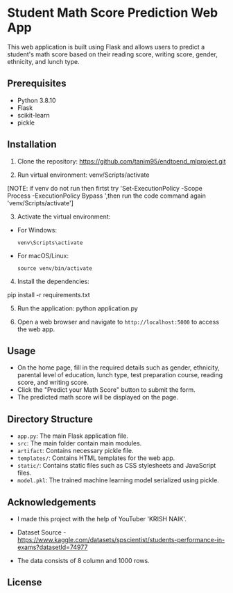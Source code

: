 # Student Math Score Prediction Web App

This web application is built using Flask and allows users to predict a student's math score based on their reading score, writing score, gender, ethnicity, and lunch type.

## Prerequisites

- Python 3.8.10
- Flask
- scikit-learn
- pickle

## Installation

1. Clone the repository: https://github.com/tanim95/endtoend_mlproject.git

2. Run virtual environment: venv/Scripts/activate

[NOTE: if venv do not run then firtst try 'Set-ExecutionPolicy -Scope Process -ExecutionPolicy Bypass ',then run the code command again 'venv/Scripts/activate']

3. Activate the virtual environment:

- For Windows:

  ```
  venv\Scripts\activate
  ```

- For macOS/Linux:

  ```
  source venv/bin/activate
  ```

4. Install the dependencies:

pip install -r requirements.txt

5. Run the application: python application.py

6. Open a web browser and navigate to `http://localhost:5000` to access the web app.

## Usage

- On the home page, fill in the required details such as gender, ethnicity, parental level of education, lunch type, test preparation course, reading score, and writing score.
- Click the "Predict your Math Score" button to submit the form.
- The predicted math score will be displayed on the page.

## Directory Structure

- `app.py`: The main Flask application file.
- `src`: The main folder contain main modules.
- `artifact`: Contains necessary pickle file.
- `templates/`: Contains HTML templates for the web app.
- `static/`: Contains static files such as CSS stylesheets and JavaScript files.
- `model.pkl`: The trained machine learning model serialized using pickle.

## Acknowledgements

- I made this project with the help of YouTuber 'KRISH NAIK'.

- Dataset Source - https://www.kaggle.com/datasets/spscientist/students-performance-in-exams?datasetId=74977
- The data consists of 8 column and 1000 rows.

## License
